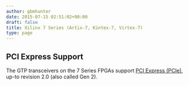 ```yaml
---
author: gbmhunter
date: 2015-07-15 02:51:02+00:00
draft: false
title: Xilinx 7 Series (Artix-7, Kintex-7, Virtex-7)
type: page
---
```


## PCI Express Support

The GTP transceivers on the 7 Series FPGAs support [PCI Express (PCIe)](/electronics/communication-protocols/pci-express-pcie), up-to revision 2.0 (also called Gen 2).
